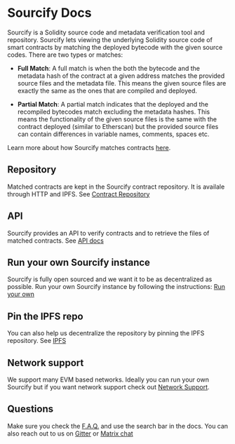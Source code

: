 ---
---

# Sourcify Docs

Sourcify is a Solidity source code and metadata verification tool and repository. Sourcify lets viewing the underlying Solidity source code of smart contracts by matching the deployed bytecode with the given source codes. There are two types or matches:

- **Full Match**: A full match is when the both the bytecode and the metadata hash of the contract at a given address matches the provided source files and the metadata file. This means the given source files are exactly the same as the ones that are compiled and deployed.

- **Partial Match**: A partial match indicates that the deployed and the recompiled bytecodes match excluding the metadata hashes. This means the functionality of the given source files is the same with the contract deployed (similar to Etherscan) but the provided source files can contain differences in variable names, comments, spaces etc.

Learn more about how Sourcify matches contracts [here](/).

## Repository

Matched contracts are kept in the Sourcify contract repository. It is availale through HTTP and IPFS. See [Contract Repository](/docs/repository)

## API

Sourcify provides an API to verify contracts and to retrieve the files of matched contracts. See [API docs](/docs/api)

## Run your own Sourcify instance

Sourcify is fully open sourced and we want it to be as decentralized as possible. Run your own Sourcify instance by following the instructions: [Run your own](/)

## Pin the IPFS repo

You can also help us decentralize the repository by pinning the IPFS repository. See [IPFS](/)

## Network support

We support many EVM based networks. Ideally you can run your own Sourcify but if you want network support check out [Network Support](/).

## Questions

Make sure you check the [F.A.Q.](https://gateway.ipfs.io/ipns/k51qzi5uqu5dll0ocge71eudqnrgnogmbr37gsgl12uubsinphjoknl6bbi41p/contracts/full_match/1/0x000000001f91b581BF90b0D07A6259dc083Cc838/) and use the search bar in the docs. You can also reach out to us on [Gitter](https://gitter.im/ethereum/source-verify) or [Matrix chat](https://matrix.to/#/#ethereum_source-verify:gitter.im)
